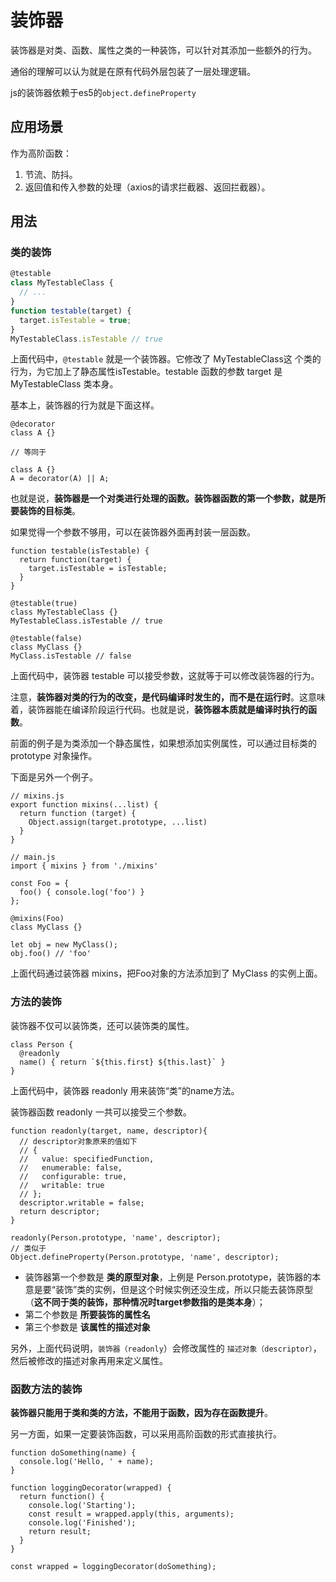 # 装饰器
装饰器是对类、函数、属性之类的一种装饰，可以针对其添加一些额外的行为。

通俗的理解可以认为就是在原有代码外层包装了一层处理逻辑。

js的装饰器依赖于es5的`object.defineProperty`

## 应用场景

作为高阶函数：

1. 节流、防抖。
2. 返回值和传入参数的处理（axios的请求拦截器、返回拦截器）。

## 用法

### 类的装饰

```javascript
@testable
class MyTestableClass {
  // ...
}
function testable(target) {
  target.isTestable = true;
}
MyTestableClass.isTestable // true

```

上面代码中，`@testable` 就是一个装饰器。它修改了 MyTestableClass这 个类的行为，为它加上了静态属性isTestable。testable 函数的参数 target 是 MyTestableClass 类本身。

基本上，装饰器的行为就是下面这样。

```
@decorator
class A {}

// 等同于

class A {}
A = decorator(A) || A;
```

也就是说，**装饰器是一个对类进行处理的函数。装饰器函数的第一个参数，就是所要装饰的目标类**。

如果觉得一个参数不够用，可以在装饰器外面再封装一层函数。

```
function testable(isTestable) {
  return function(target) {
    target.isTestable = isTestable;
  }
}

@testable(true)
class MyTestableClass {}
MyTestableClass.isTestable // true

@testable(false)
class MyClass {}
MyClass.isTestable // false
```

上面代码中，装饰器 testable 可以接受参数，这就等于可以修改装饰器的行为。

注意，**装饰器对类的行为的改变，是代码编译时发生的，而不是在运行时**。这意味着，装饰器能在编译阶段运行代码。也就是说，**装饰器本质就是编译时执行的函数**。

前面的例子是为类添加一个静态属性，如果想添加实例属性，可以通过目标类的 prototype 对象操作。

下面是另外一个例子。

```
// mixins.js
export function mixins(...list) {
  return function (target) {
    Object.assign(target.prototype, ...list)
  }
}

// main.js
import { mixins } from './mixins'

const Foo = {
  foo() { console.log('foo') }
};

@mixins(Foo)
class MyClass {}

let obj = new MyClass();
obj.foo() // 'foo'
```

上面代码通过装饰器 mixins，把Foo对象的方法添加到了 MyClass 的实例上面。

### 方法的装饰

装饰器不仅可以装饰类，还可以装饰类的属性。

```
class Person {
  @readonly
  name() { return `${this.first} ${this.last}` }
}
```

上面代码中，装饰器 readonly 用来装饰“类”的name方法。

装饰器函数 readonly 一共可以接受三个参数。

```
function readonly(target, name, descriptor){
  // descriptor对象原来的值如下
  // {
  //   value: specifiedFunction,
  //   enumerable: false,
  //   configurable: true,
  //   writable: true
  // };
  descriptor.writable = false;
  return descriptor;
}

readonly(Person.prototype, 'name', descriptor);
// 类似于
Object.defineProperty(Person.prototype, 'name', descriptor);
```

- 装饰器第一个参数是 **类的原型对象**，上例是 Person.prototype，装饰器的本意是要“装饰”类的实例，但是这个时候实例还没生成，所以只能去装饰原型（**这不同于类的装饰，那种情况时target参数指的是类本身**）；
- 第二个参数是 **所要装饰的属性名**
- 第三个参数是 **该属性的描述对象**

另外，上面代码说明，`装饰器（readonly`）会修改属性的 `描述对象（descriptor）`，然后被修改的描述对象再用来定义属性。

### 函数方法的装饰

**装饰器只能用于类和类的方法，不能用于函数，因为存在函数提升**。

另一方面，如果一定要装饰函数，可以采用高阶函数的形式直接执行。

```
function doSomething(name) {
  console.log('Hello, ' + name);
}

function loggingDecorator(wrapped) {
  return function() {
    console.log('Starting');
    const result = wrapped.apply(this, arguments);
    console.log('Finished');
    return result;
  }
}

const wrapped = loggingDecorator(doSomething);
```

